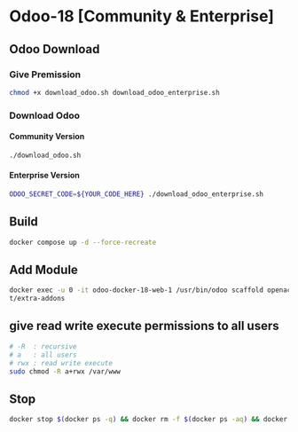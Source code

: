# Odoo-18 [Community & Enterprise]


## Odoo Download
### Give Premission
```bash
chmod +x download_odoo.sh download_odoo_enterprise.sh
```

### Download Odoo
#### Community Version 
```bash
./download_odoo.sh
```
    

#### Enterprise Version 
```bash
ODOO_SECRET_CODE=${YOUR_CODE_HERE} ./download_odoo_enterprise.sh
```

## Build
```bash
docker compose up -d --force-recreate
```

## Add Module
```bash
docker exec -u 0 -it odoo-docker-18-web-1 /usr/bin/odoo scaffold openacademy /mn
t/extra-addons
```

## give read write execute permissions to all users
```bash
# -R  : recursive
# a   : all users
# rwx : read write execute
sudo chmod -R a+rwx /var/www
```

## Stop
```bash
docker stop $(docker ps -q) && docker rm -f $(docker ps -aq) && docker system prune -a --volumes -f
```
